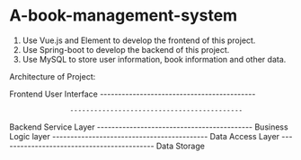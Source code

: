# A-book-management-system

1. Use Vue.js and Element to develop the frontend of this project.
2. Use Spring-boot to develop the backend of this project. 
3. Use MySQL to store user information, book information and other data.


Architecture of Project:

Frontend                        User Interface
                   -------------------------------------------
                   
                   
                   -------------------------------------------            
Backend                        Service Layer 
                   -------------------------------------------
                            Business Logic layer
                   -------------------------------------------
                             Data Access Layer
                   -------------------------------------------
                               Data Storage
